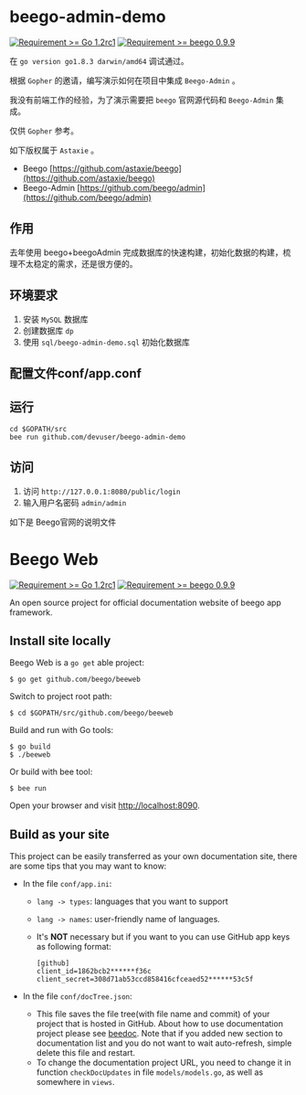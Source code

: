 beego-admin-demo
================

[![Requirement >= Go 1.2rc1](http://b.repl.ca/v1/Requirement-%3E%3D_Go%201.2rc1-blue.png)]() [![Requirement >= beego 0.9.9](http://b.repl.ca/v1/Requirement-%3E%3D_beego%200.9.9-blue.png)]()


在 `go version go1.8.3 darwin/amd64` 调试通过。



根据 `Gopher` 的邀请，编写演示如何在项目中集成 `Beego-Admin` 。

我没有前端工作的经验，为了演示需要把 `beego` 官网源代码和 `Beego-Admin` 集成。

仅供 `Gopher` 参考。

如下版权属于 `Astaxie` 。

-	Beego [https://github.com/astaxie/beego](https://github.com/astaxie/beego)
-	Beego-Admin [https://github.com/beego/admin](https://github.com/beego/admin)


作用
-----

去年使用 beego+beegoAdmin 完成数据库的快速构建，初始化数据的构建，梳理不太稳定的需求，还是很方便的。

环境要求
---------

1. 安装 `MySQL` 数据库
2. 创建数据库 `dp`
3. 使用 `sql/beego-admin-demo.sql` 初始化数据库

配置文件conf/app.conf
---------------------

运行
----------------

```
cd $GOPATH/src
bee run github.com/devuser/beego-admin-demo
```

访问
------------------

1. 访问 `http://127.0.0.1:8080/public/login`
2. 输入用户名密码 `admin/admin`



如下是 Beego官网的说明文件

Beego Web
=========

[![Requirement >= Go 1.2rc1](http://b.repl.ca/v1/Requirement-%3E%3D_Go%201.2rc1-blue.png)]() [![Requirement >= beego 0.9.9](http://b.repl.ca/v1/Requirement-%3E%3D_beego%200.9.9-blue.png)]()

An open source project for official documentation website of beego app framework.

Install site locally
--------------------

Beego Web is a `go get` able project:

```
$ go get github.com/beego/beeweb
```

Switch to project root path:

```
$ cd $GOPATH/src/github.com/beego/beeweb
```

Build and run with Go tools:

```
$ go build
$ ./beeweb
```

Or build with bee tool:

```
$ bee run
```

Open your browser and visit [http://localhost:8090](http://localhost:8090).

Build as your site
------------------

This project can be easily transferred as your own documentation site, there are some tips that you may want to know:

-	In the file `conf/app.ini`:

	-	`lang -> types`: languages that you want to support
	-	`lang -> names`: user-friendly name of languages.
	-	It's **NOT** necessary but if you want to you can use GitHub app keys as following format:

		```
		[github]
		client_id=1862bcb2******f36c
		client_secret=308d71ab53ccd858416cfceaed52******53c5f
		```

-	In the file `conf/docTree.json`:

	-	This file saves the file tree(with file name and commit) of your project that is hosted in GitHub. About how to use documentation project please see [beedoc](http://github.com/beego/beedoc). Note that if you added new section to documentation list and you do not want to wait auto-refresh, simple delete this file and restart.
	-	To change the documentation project URL, you need to change it in function `checkDocUpdates` in file `models/models.go`, as well as somewhere in `views`.
